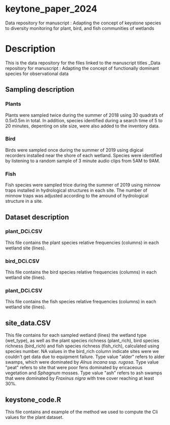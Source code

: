 # keytone_paper_2024
Data repository for manuscript : Adapting the concept of keystone species to diversity monitoring for plant, bird, and fish communities of wetlands

# Description
This is the data repository for the files linked to the manuscript titles _Data repository for manuscript : Adapting the concept of functionally dominant species for observational data

## Sampling description

### Plants
Plants were sampled twice during the summer of 2018 using 30 quadrats of 0.5x0.5m in total. In addition, species identified during a search time of 5 to 20 minutes, depenting on site size, were also added to the inventory data.

### Bird
Birds were sampled once during the summer of 2019 using digical recorders installed near the shore of each wetland. Species were identified by listening to a random sample of 3 minute audio clips from 5AM to 9AM.

### Fish
Fish species were sampled trice during the summer of 2019 using minnow traps installed in hydrological structures in each site. The number of minnow traps was adjusted according to the amound of hydrological structure in a site.

## Dataset description

### plant_DCi.CSV
This file contains the plant species relative frequencies (columns) in each wetland site (lines).

### bird_DCi.CSV
This file contains the bird species relative frequencies (columns) in each wetland site (lines).

### plant_DCi.CSV
This file contains the fish species relative frequencies (columns) in each wetland site (lines).

## site_data.CSV
This file contains for each sampled wetland (lines) the wetland type (wet_type), as well as the plant species richness (plant_rich), bird species richness (bird_rich) and fish species richness (fish_rich), calculated using species number. NA values in the bird_rich column indicate sites were we couldn't get data due to equipment failure. Type value "alder" refers to alder swamps, which were dominated by _Alnus incana_ ssp. _rugosa_. Type value "peat" refers to site that were poor fens dominated by ericaceous vegetation and _Sphagnum_ mosses. Type value "ash" refers to ash swamps that were dominated by _Fraxinus nigra_ with tree cover reaching at least 30%.

## keystone_code.R
This file contains and example of the method we used to compute the CIi values for the plant dataset.
